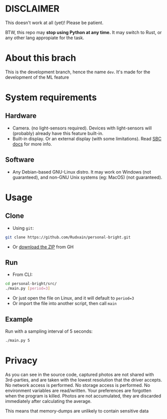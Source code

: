 # DISCLAIMER
This doesn't work at all (yet)! Please be patient.

BTW, this repo may **stop using Python at any time.** It may switch to Rust, or any other lang appropiate for the task.

# About this brach
This is the development branch, hence the name `dev`. It's made for the development of the ML feature

# System requirements
## Hardware
- Camera. (no light-sensors required). Devices with light-sensors will (probably) already have this feature built-in.
- Built-in display. Or an external display (with some limitations). Read [SBC docs](https://crozzers.github.io/screen_brightness_control/extras/Installing%20On%20Linux.html) for more info.
## Software
- Any Debian-based GNU-Linux distro. It may work on Windows (not guaranteed), and non-GNU Unix systems (eg: MacOS) (not guaranteed).

# Usage
## Clone
- Using `git`:
```sh
git clone https://github.com/Rudxain/personal-bright.git
```
- Or [download the ZIP](https://github.com/Rudxain/personal-bright/archive/refs/heads/dev.zip) from GH

## Run
- From CLI:
```sh
cd personal-bright/src/
./main.py [period=3]
```
- Or just open the file on Linux, and it will default to `period=3`
- Or import the file into another script, then call `main`

## Example
Run with a sampling interval of 5 seconds:
```sh
./main.py 5
```

# Privacy
As you can see in the source code, captured photos are not shared with 3rd-parties, and are taken with the lowest resolution that the driver accepts. No network access is performed. No storage access is performed. No environment variables are read/written. Your preferences are forgotten when the program is killed. Photos are not accumulated, they are discarded immediately after calculating the average.

This means that memory-dumps are unlikely to contain sensitive data
